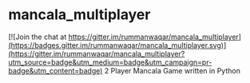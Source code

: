 # mancala_multiplayer

[![Join the chat at https://gitter.im/rummanwaqar/mancala_multiplayer](https://badges.gitter.im/rummanwaqar/mancala_multiplayer.svg)](https://gitter.im/rummanwaqar/mancala_multiplayer?utm_source=badge&utm_medium=badge&utm_campaign=pr-badge&utm_content=badge)
2 Player Mancala Game written in Python

